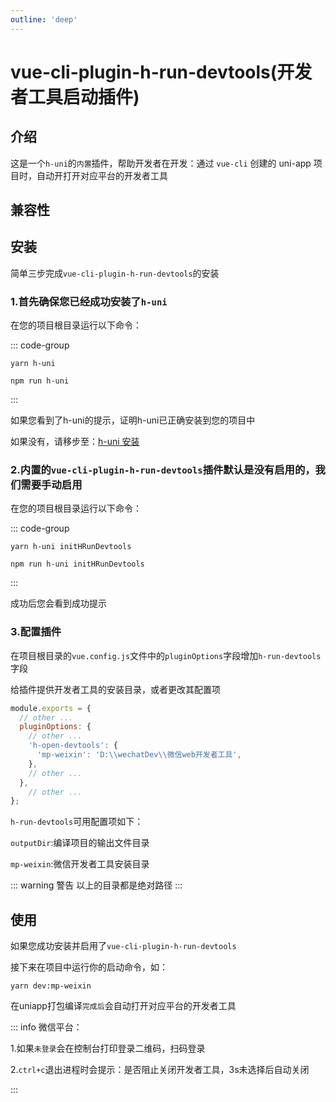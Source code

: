 ```yaml
---
outline: 'deep'
---
```


# vue-cli-plugin-h-run-devtools(开发者工具启动插件)

## 介绍

这是一个`h-uni`的`内置`插件，帮助开发者在开发：通过 `vue-cli` 创建的 uni-app 项目时，自动开打开对应平台的开发者工具

## 兼容性

<SupportTable WEIXIN VUE2 />

## 安装

简单三步完成`vue-cli-plugin-h-run-devtools`的安装

### 1.首先确保您已经成功安装了`h-uni`

在您的项目根目录运行以下命令：

::: code-group

```shell [yarn]
yarn h-uni
```
```shell [npm]
npm run h-uni
```
:::

如果您看到了h-uni的提示，证明h-uni已正确安装到您的项目中

如果没有，请移步至：[h-uni 安装](/README.html#安装)

### 2.内置的`vue-cli-plugin-h-run-devtools`插件默认是没有启用的，我们需要手动启用

在您的项目根目录运行以下命令：

::: code-group

```shell [yarn]
yarn h-uni initHRunDevtools
```
```shell [npm]
npm run h-uni initHRunDevtools
```
:::

成功后您会看到成功提示

### 3.配置插件

在项目根目录的`vue.config.js`文件中的`pluginOptions`字段增加`h-run-devtools`字段

给插件提供开发者工具的安装目录，或者更改其配置项

```javascript
module.exports = {
  // other ...
  pluginOptions: {
    // other ...
    'h-open-devtools': {
      'mp-weixin': 'D:\\wechatDev\\微信web开发者工具',
    },
    // other ...
  },
    // other ...
};

```

`h-run-devtools`可用配置项如下：

`outputDir`:编译项目的输出文件目录

`mp-weixin`:微信开发者工具安装目录

::: warning 警告
以上的目录都是绝对路径
:::

## 使用

如果您成功安装并启用了`vue-cli-plugin-h-run-devtools`

接下来在项目中运行你的启动命令，如：

```shell
yarn dev:mp-weixin
```

在uniapp打包编译`完成后`会自动打开对应平台的开发者工具

::: info 微信平台：

1.如果`未登录`会在控制台打印登录二维码，扫码登录

2.`ctrl+c`退出进程时会提示：是否阻止关闭开发者工具，3s未选择后自动关闭

:::




